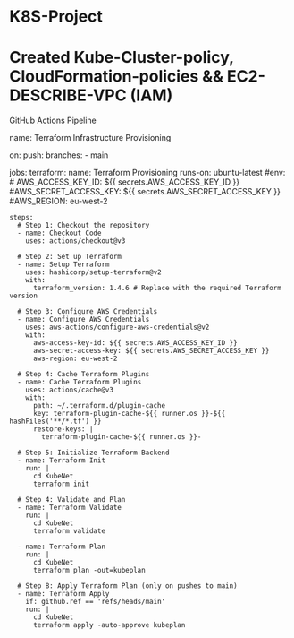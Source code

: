 # K8S-Project
# Created Kube-Cluster-policy, CloudFormation-policies && EC2-DESCRIBE-VPC (IAM)
GitHub Actions Pipeline

name: Terraform Infrastructure Provisioning

on:
  push:
    branches:
      - main
  
jobs:
  terraform:
    name: Terraform Provisioning
    runs-on: ubuntu-latest
    #env:
     # AWS_ACCESS_KEY_ID: ${{ secrets.AWS_ACCESS_KEY_ID }}
      #AWS_SECRET_ACCESS_KEY: ${{ secrets.AWS_SECRET_ACCESS_KEY }}
      #AWS_REGION: eu-west-2

    steps:
      # Step 1: Checkout the repository
      - name: Checkout Code
        uses: actions/checkout@v3

      # Step 2: Set up Terraform
      - name: Setup Terraform
        uses: hashicorp/setup-terraform@v2
        with:
          terraform_version: 1.4.6 # Replace with the required Terraform version

      # Step 3: Configure AWS Credentials
      - name: Configure AWS Credentials
        uses: aws-actions/configure-aws-credentials@v2
        with:
          aws-access-key-id: ${{ secrets.AWS_ACCESS_KEY_ID }}
          aws-secret-access-key: ${{ secrets.AWS_SECRET_ACCESS_KEY }}
          aws-region: eu-west-2

      # Step 4: Cache Terraform Plugins
      - name: Cache Terraform Plugins
        uses: actions/cache@v3
        with:
          path: ~/.terraform.d/plugin-cache
          key: terraform-plugin-cache-${{ runner.os }}-${{ hashFiles('**/*.tf') }}
          restore-keys: |
            terraform-plugin-cache-${{ runner.os }}-

      # Step 5: Initialize Terraform Backend
      - name: Terraform Init
        run: |
          cd KubeNet
          terraform init

      # Step 4: Validate and Plan
      - name: Terraform Validate
        run: |
          cd KubeNet
          terraform validate

      - name: Terraform Plan
        run: |
          cd KubeNet
          terraform plan -out=kubeplan

      # Step 8: Apply Terraform Plan (only on pushes to main)
      - name: Terraform Apply
        if: github.ref == 'refs/heads/main'
        run: |
          cd KubeNet
          terraform apply -auto-approve kubeplan
